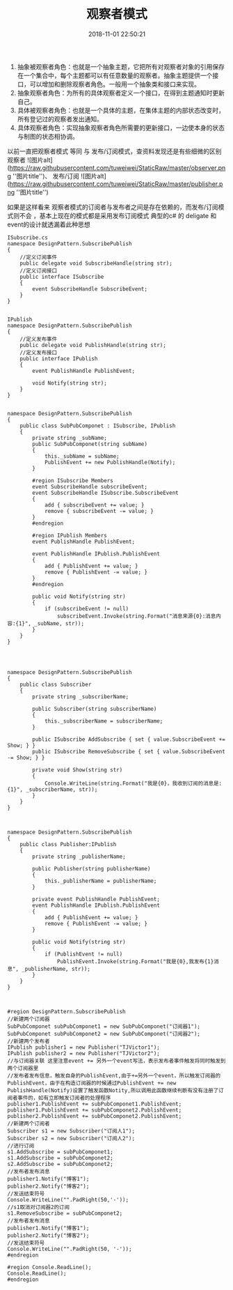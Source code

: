 ﻿---
title: 观察者模式
date: 2018-11-01 22:50:21
categories: "设计模式"
tags:
    - 设计模式
    - java，c#
description: 

---

1. 抽象被观察者角色：也就是一个抽象主题，它把所有对观察者对象的引用保存在一个集合中，每个主题都可以有任意数量的观察者。抽象主题提供一个接口，可以增加和删除观察者角色。一般用一个抽象类和接口来实现。
2. 抽象观察者角色：为所有的具体观察者定义一个接口，在得到主题通知时更新自己。
3. 具体被观察者角色：也就是一个具体的主题，在集体主题的内部状态改变时，所有登记过的观察者发出通知。
4. 具体观察者角色：实现抽象观察者角色所需要的更新接口，一边使本身的状态与制图的状态相协调。

以前一直把观察者模式 等同  与  发布/订阅模式，查资料发现还是有些细微的区别
观察者
![图片alt](https://raw.githubusercontent.com/tuweiwei/StaticRaw/master/observer.png ''图片title'')、
发布/订阅
![图片alt](https://raw.githubusercontent.com/tuweiwei/StaticRaw/master/publisher.png ''图片title'')

如果是这样看来 观察者模式的订阅者与发布者之间是存在依赖的，而发布/订阅模式则不会 ，基本上现在的模式都是采用发布订阅模式
典型的c# 的 deligate 和 event的设计就透漏着此种思想

```
ISubscribe.cs
namespace DesignPattern.SubscribePublish
{
    //定义订阅事件
    public delegate void SubscribeHandle(string str);
    //定义订阅接口
    public interface ISubscribe
    {
        event SubscribeHandle SubscribeEvent;
    }
}


IPublish
namespace DesignPattern.SubscribePublish
{
    //定义发布事件
    public delegate void PublishHandle(string str);
    //定义发布接口
    public interface IPublish
    {
        event PublishHandle PublishEvent; 

        void Notify(string str);
    }
}


namespace DesignPattern.SubscribePublish
{
    public class SubPubComponet : ISubscribe, IPublish
    {
        private string _subName;
        public SubPubComponet(string subName)
        {
            this._subName = subName;
            PublishEvent += new PublishHandle(Notify);
        } 

        #region ISubscribe Members
        event SubscribeHandle subscribeEvent;
        event SubscribeHandle ISubscribe.SubscribeEvent
        {
            add { subscribeEvent += value; }
            remove { subscribeEvent -= value; }
        }
        #endregion 

        #region IPublish Members
        event PublishHandle PublishEvent; 

        event PublishHandle IPublish.PublishEvent
        {
            add { PublishEvent += value; }
            remove { PublishEvent -= value; }
        }
        #endregion 

        public void Notify(string str)
        {
            if (subscribeEvent != null)
                subscribeEvent.Invoke(string.Format("消息来源{0}:消息内容:{1}", _subName, str));
        }
    }
}




namespace DesignPattern.SubscribePublish
{
    public class Subscriber
    {
        private string _subscriberName; 

        public Subscriber(string subscriberName)
        {
            this._subscriberName = subscriberName;
        } 

        public ISubscribe AddSubscribe { set { value.SubscribeEvent += Show; } }
        public ISubscribe RemoveSubscribe { set { value.SubscribeEvent -= Show; } } 

        private void Show(string str)
        {
            Console.WriteLine(string.Format("我是{0}，我收到订阅的消息是:{1}", _subscriberName, str));
        }
    }
}



namespace DesignPattern.SubscribePublish
{
    public class Publisher:IPublish
    {
        private string _publisherName; 

        public Publisher(string publisherName)
        {
            this._publisherName = publisherName;
        } 

        private event PublishHandle PublishEvent;
        event PublishHandle IPublish.PublishEvent
        {
            add { PublishEvent += value; }
            remove { PublishEvent -= value; }
        } 

        public void Notify(string str)
        {
            if (PublishEvent != null)
                PublishEvent.Invoke(string.Format("我是{0},我发布{1}消息", _publisherName, str));
        }
    }
}



#region DesignPattern.SubscribePublish
//新建两个订阅器
SubPubComponet subPubComponet1 = new SubPubComponet("订阅器1");
SubPubComponet subPubComponet2 = new SubPubComponet("订阅器2");
//新建两个发布者
IPublish publisher1 = new Publisher("TJVictor1");
IPublish publisher2 = new Publisher("TJVictor2");
//与订阅器关联 这里注意event += 另外一个event写法，表示发布者事件触发将同时触发到两个订阅器里
//发布者发布信息，触发自身的PublishEvent,由于+=另外一个event，所以触发订阅器的PublishEvent，由于在构造订阅器的时候通过PublishEvent += new PublishHandle(Notify)设置了触发函数Notity,所以调用此函数继续判断有没有注册了订阅者事件的，如有立即触发订阅者的处理程序
publisher1.PublishEvent += subPubComponet1.PublishEvent;
publisher1.PublishEvent += subPubComponet2.PublishEvent;
publisher2.PublishEvent += subPubComponet2.PublishEvent;
//新建两个订阅者
Subscriber s1 = new Subscriber("订阅人1");
Subscriber s2 = new Subscriber("订阅人2");
//进行订阅
s1.AddSubscribe = subPubComponet1;
s1.AddSubscribe = subPubComponet2;
s2.AddSubscribe = subPubComponet2;
//发布者发布消息
publisher1.Notify("博客1");
publisher2.Notify("博客2");
//发送结束符号
Console.WriteLine("".PadRight(50,'-'));
//s1取消对订阅器2的订阅
s1.RemoveSubscribe = subPubComponet2;
//发布者发布消息
publisher1.Notify("博客1");
publisher2.Notify("博客2");
//发送结束符号
Console.WriteLine("".PadRight(50, '-'));
#endregion 

#region Console.ReadLine();
Console.ReadLine();
#endregion
```






